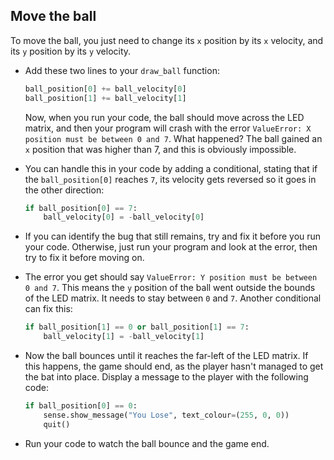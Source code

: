 ## Move the ball

To move the ball, you just need to change its `x` position by its `x` velocity, and its `y` position by its `y` velocity.

- Add these two lines to your `draw_ball` function:

    ``` python
    ball_position[0] += ball_velocity[0]
    ball_position[1] += ball_velocity[1]
    ```

	Now, when you run your code, the ball should move across the LED matrix, and then your program will crash with the error `ValueError: X position must be between 0 and 7`. What happened? The ball gained an `x` position that was higher than 7, and this is obviously impossible.

- You can handle this in your code by adding a conditional, stating that if the `ball_position[0]` reaches `7`, its velocity gets reversed so it goes in the other direction:

	``` python
	if ball_position[0] == 7:
    	ball_velocity[0] = -ball_velocity[0]
	```

- If you can identify the bug that still remains, try and fix it before you run your code. Otherwise, just run your program and look at the error, then try to fix it before moving on.

- The error you get should say `ValueError: Y position must be between 0 and 7`. This means the `y` position of the ball went outside the bounds of the LED matrix. It needs to stay between `0` and `7`. Another conditional can fix this:

    ``` python
    if ball_position[1] == 0 or ball_position[1] == 7:
        ball_velocity[1] = -ball_velocity[1]
    ```

- Now the ball bounces until it reaches the far-left of the LED matrix. If this happens, the game should end, as the player hasn't managed to get the bat into place. Display a message to the player with the following code:

    ``` python
    if ball_position[0] == 0:
        sense.show_message("You Lose", text_colour=(255, 0, 0))
        quit()
    ```

- Run your code to watch the ball bounce and the game end.
